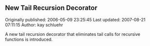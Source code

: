 ## New Tail Recursion Decorator

Originally published: 2006-05-09 23:25:45
Last updated: 2007-08-21 07:11:15
Author: kay schluehr

A new tail recursion decorator that eliminates tail calls for recursive functions is introduced.